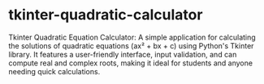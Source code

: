 # tkinter-quadratic-calculator
Tkinter Quadratic Equation Calculator: A simple application for calculating the solutions of quadratic equations (ax² + bx + c) using Python's Tkinter library. It features a user-friendly interface, input validation, and can compute real and complex roots, making it ideal for students and anyone needing quick calculations.
